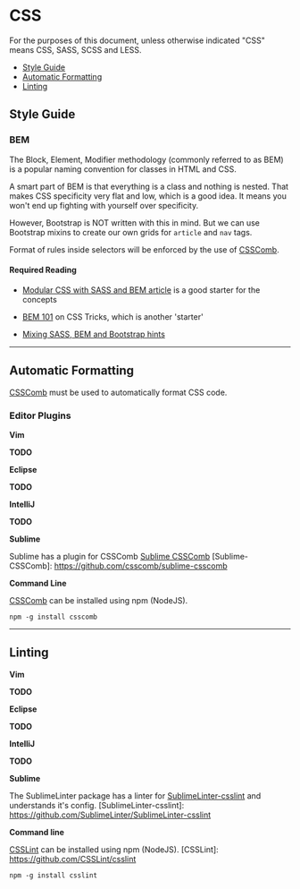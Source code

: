 # CSS

For the purposes of this document, unless otherwise indicated "CSS" means CSS, SASS, SCSS and LESS.

 - [Style Guide](#style-guide)
 - [Automatic Formatting](#automatic-formatting)
 - [Linting](#linting)

## Style Guide

### BEM

The Block, Element, Modifier methodology (commonly referred to as BEM) is a popular naming convention for classes in HTML and CSS.

A smart part of BEM is that everything is a class and nothing is nested. That makes CSS specificity very flat and low, which is a good idea. It means you won't end up fighting with yourself over specificity.

However, Bootstrap is NOT written with this in mind. But we can use Bootstrap mixins to create our own grids for `article` and `nav` tags.

Format of rules inside selectors will be enforced by the use of [CSSComb](css-comb).

#### Required Reading

 - [Modular CSS with SASS and BEM article](sass-bem-article) is a good starter for the concepts

[sass-bem-article]: http://mathayward.com/modular-css-with-sass-and-bem/

 - [BEM 101](bem-101) on CSS Tricks, which is another 'starter'
 
[bem-101]: https://css-tricks.com/bem-101/

 - [Mixing SASS, BEM and Bootstrap hints](sass-bem-bs) 

[sass-bem-bs]: http://andersonorui.com/2014/08/08/bootstrap-sass-bem/



- - -

## Automatic Formatting

[CSSComb](css-comb) must be used to automatically format CSS code.

[csscomb]: https://github.com/csscomb/csscomb.js

### Editor Plugins

**Vim**

**TODO**

**Eclipse**

**TODO**

**IntelliJ**

**TODO**

**Sublime**

Sublime has a plugin for CSSComb [Sublime CSSComb](Sublime-CSSComb)
[Sublime-CSSComb]: https://github.com/csscomb/sublime-csscomb

**Command Line**

[CSSComb](CSSComb) can be installed using npm (NodeJS).

[CSSComb]: http://csscomb.com/
```
npm -g install csscomb
```

- - -

## Linting

**Vim**

**TODO**

**Eclipse**

**TODO**

**IntelliJ**

**TODO**

**Sublime**

The SublimeLinter package has a linter for [SublimeLinter-csslint](SublimeLinter-csslint) and understands it's config.
[SublimeLinter-csslint]: https://github.com/SublimeLinter/SublimeLinter-csslint

**Command line**

[CSSLint](CSSLint) can be installed using npm (NodeJS).
[CSSLint]: https://github.com/CSSLint/csslint
```
npm -g install csslint
```
